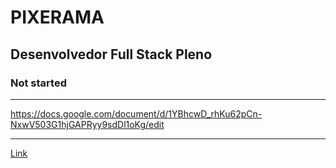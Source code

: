 # PIXERAMA

## Desenvolvedor Full Stack Pleno

### Not started

---

https://docs.google.com/document/d/1YBhcwD_rhKu62pCn-NxwV503G1hjGAPRyy9sdDl1oKg/edit

---

[Link]()